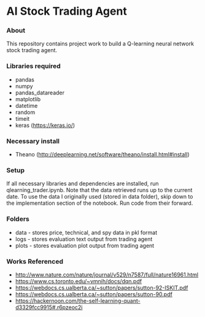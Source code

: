 # AI Stock Trading Agent

### About
This repository contains project work to build a Q-learning neural network stock trading agent.

### Libraries required
* pandas
* numpy
* pandas_datareader
* matplotlib
* datetime
* random
* timeit
* keras (https://keras.io/)

### Necessary install
* Theano (http://deeplearning.net/software/theano/install.html#install)

### Setup
If all necessary libraries and dependencies are installed, run qlearning_trader.ipynb. Note that the data retrieved runs up to the current date. To use the data I originally used (stored in data folder), skip down to the implementation section of the notebook. Run code from their forward.

### Folders
* data - stores price, technical, and spy data in pkl format
* logs - stores evaluation text output from trading agent
* plots - stores evaluation plot output from trading agent

### Works Referenced
* http://www.nature.com/nature/journal/v529/n7587/full/nature16961.html
* https://www.cs.toronto.edu/~vmnih/docs/dqn.pdf
* https://webdocs.cs.ualberta.ca/~sutton/papers/sutton-92-ISKIT.pdf
* https://webdocs.cs.ualberta.ca/~sutton/papers/sutton-90.pdf
* https://hackernoon.com/the-self-learning-quant-d3329fcc9915#.r6pzeoc2i
